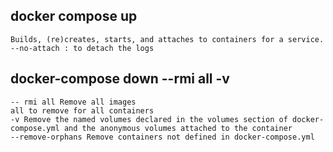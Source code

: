 ## docker compose up
```
Builds, (re)creates, starts, and attaches to containers for a service.
--no-attach : to detach the logs
```

## docker-compose down --rmi all -v
```
-- rmi all Remove all images
all to remove for all containers
-v Remove the named volumes declared in the volumes section of docker-compose.yml and the anonymous volumes attached to the container
--remove-orphans Remove containers not defined in docker-compose.yml
```

